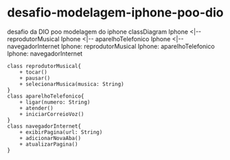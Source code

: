 # desafio-modelagem-iphone-poo-dio 
 desafio da DIO poo modelagem do iphone
classDiagram
    Iphone <|-- reprodutorMusical
    Iphone <|-- aparelhoTelefonico
    Iphone <|-- navegadorInternet
    Iphone: reprodutorMusical
    Iphone: aparelhoTelefonico
    Iphone: navegadorInternet

    class reprodutorMusical{
        + tocar()            
        + pausar()           
        + selecionarMusica(musica: String)
    }
    class aparelhoTelefonico{
        + ligar(numero: String) 
        + atender()            
        + iniciarCorreioVoz()  
    }
    class navegadorInternet{
        + exibirPagina(url: String)
        + adicionarNovaAba()        
        + atualizarPagina()         
    }
